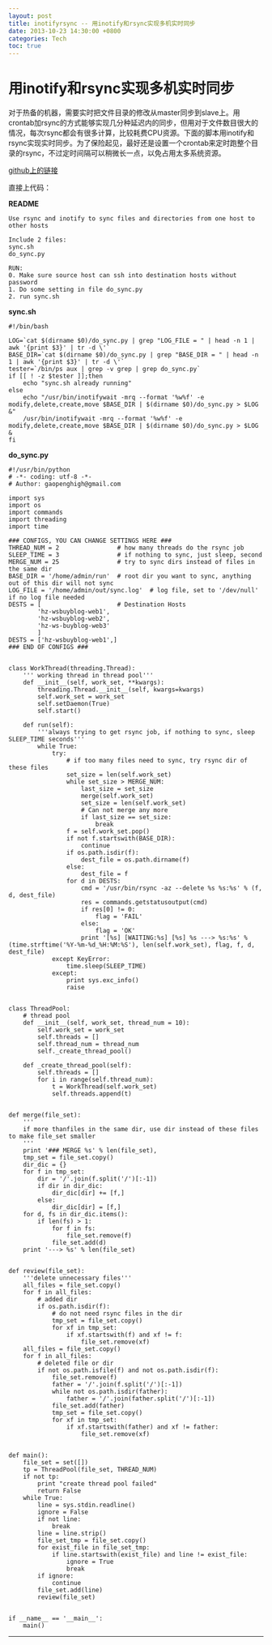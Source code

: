 ```yaml
---
layout: post
title: inotifyrsync -- 用inotify和rsync实现多机实时同步
date: 2013-10-23 14:30:00 +0800
categories: Tech
toc: true
---
```


# 用inotify和rsync实现多机实时同步

对于热备的机器，需要实时把文件目录的修改从master同步到slave上。用crontab加rsync的方式能够实现几分种延迟内的同步，但用对于文件数目很大的情况，每次rsync都会有很多计算，比较耗费CPU资源。下面的脚本用inotify和rsync实现实时同步。为了保险起见，最好还是设置一个crontab来定时跑整个目录的rsync，不过定时间隔可以稍微长一点，以免占用太多系统资源。

[github上的链接](https://github.com/gaopenghigh/inotifyrsync)

直接上代码：

**README**

    Use rsync and inotify to sync files and directories from one host to other hosts

    Include 2 files:
    sync.sh
    do_sync.py

    RUN:
    0. Make sure source host can ssh into destination hosts without password
    1. Do some setting in file do_sync.py
    2. run sync.sh

**sync.sh**

    #!/bin/bash

    LOG=`cat $(dirname $0)/do_sync.py | grep "LOG_FILE = " | head -n 1 | awk '{print $3}' | tr -d \'`
    BASE_DIR=`cat $(dirname $0)/do_sync.py | grep "BASE_DIR = " | head -n 1 | awk '{print $3}' | tr -d \'`
    tester=`/bin/ps aux | grep -v grep | grep do_sync.py`
    if [[ ! -z $tester ]];then
        echo "sync.sh already running"
    else
        echo "/usr/bin/inotifywait -mrq --format '%w%f' -e modify,delete,create,move $BASE_DIR | $(dirname $0)/do_sync.py > $LOG &"
        /usr/bin/inotifywait -mrq --format '%w%f' -e modify,delete,create,move $BASE_DIR | $(dirname $0)/do_sync.py > $LOG &
    fi


**do_sync.py**

    #!/usr/bin/python
    # -*- coding: utf-8 -*-
    # Author: gaopenghigh@gmail.com

    import sys
    import os
    import commands
    import threading
    import time

    ### CONFIGS, YOU CAN CHANGE SETTINGS HERE ###
    THREAD_NUM = 2                # how many threads do the rsync job
    SLEEP_TIME = 3                # if nothing to sync, just sleep, second
    MERGE_NUM = 25                # try to sync dirs instead of files in the same dir
    BASE_DIR = '/home/admin/run'  # root dir you want to sync, anything out of this dir will not sync
    LOG_FILE = '/home/admin/out/sync.log'  # log file, set to '/dev/null' if no log file needed
    DESTS = [                     # Destination Hosts
            'hz-wsbuyblog-web1',
            'hz-wsbuyblog-web2',
            'hz-ws-buyblog-web3'
            ]
    DESTS = ['hz-wsbuyblog-web1',]
    ### END OF CONFIGS ###


    class WorkThread(threading.Thread):
        ''' working thread in thread pool'''
        def __init__(self, work_set, **kwargs):
            threading.Thread.__init__(self, kwargs=kwargs)
            self.work_set = work_set
            self.setDaemon(True)
            self.start()

        def run(self):
            '''always trying to get rsync job, if nothing to sync, sleep SLEEP_TIME seconds'''
            while True:
                try:
                    # if too many files need to sync, try rsync dir of these files
                    set_size = len(self.work_set)
                    while set_size > MERGE_NUM:
                        last_size = set_size
                        merge(self.work_set)
                        set_size = len(self.work_set)
                        # Can not merge any more
                        if last_size == set_size:
                            break
                    f = self.work_set.pop()
                    if not f.startswith(BASE_DIR):
                        continue
                    if os.path.isdir(f):
                        dest_file = os.path.dirname(f)
                    else:
                        dest_file = f
                    for d in DESTS:
                        cmd = '/usr/bin/rsync -az --delete %s %s:%s' % (f, d, dest_file)
                        res = commands.getstatusoutput(cmd)
                        if res[0] != 0:
                            flag = 'FAIL'
                        else:
                            flag = 'OK'
                        print '[%s] [WAITING:%s] [%s] %s ---> %s:%s' % (time.strftime('%Y-%m-%d_%H:%M:%S'), len(self.work_set), flag, f, d, dest_file)
                except KeyError:
                    time.sleep(SLEEP_TIME)
                except:
                    print sys.exc_info()
                    raise


    class ThreadPool:
        # thread pool
        def __init__(self, work_set, thread_num = 10):
            self.work_set = work_set
            self.threads = []
            self.thread_num = thread_num
            self._create_thread_pool()

        def _create_thread_pool(self):
            self.threads = []
            for i in range(self.thread_num):
                t = WorkThread(self.work_set)
                self.threads.append(t)


    def merge(file_set):
        '''
        if more thanfiles in the same dir, use dir instead of these files to make file_set smaller
        '''
        print '### MERGE %s' % len(file_set),
        tmp_set = file_set.copy()
        dir_dic = {}
        for f in tmp_set:
            dir = '/'.join(f.split('/')[:-1])
            if dir in dir_dic:
                dir_dic[dir] += [f,]
            else:
                dir_dic[dir] = [f,]
        for d, fs in dir_dic.items():
            if len(fs) > 1:
                for f in fs:
                    file_set.remove(f)
                file_set.add(d)
        print '---> %s' % len(file_set)


    def review(file_set):
        '''delete unnecessary files'''
        all_files = file_set.copy()
        for f in all_files:
            # added dir
            if os.path.isdir(f):
                # do not need rsync files in the dir
                tmp_set = file_set.copy()
                for xf in tmp_set:
                    if xf.startswith(f) and xf != f:
                        file_set.remove(xf)
        all_files = file_set.copy()
        for f in all_files:
            # deleted file or dir
            if not os.path.isfile(f) and not os.path.isdir(f):
                file_set.remove(f)
                father = '/'.join(f.split('/')[:-1])
                while not os.path.isdir(father):
                    father = '/'.join(father.split('/')[:-1])
                file_set.add(father)
                tmp_set = file_set.copy()
                for xf in tmp_set:
                    if xf.startswith(father) and xf != father:
                        file_set.remove(xf)


    def main():
        file_set = set([])
        tp = ThreadPool(file_set, THREAD_NUM)
        if not tp:
            print "create thread pool failed"
            return False
        while True:
            line = sys.stdin.readline()
            ignore = False
            if not line:
                break
            line = line.strip()
            file_set_tmp = file_set.copy()
            for exist_file in file_set_tmp:
                if line.startswith(exist_file) and line != exist_file:
                    ignore = True
                    break
            if ignore:
                continue
            file_set.add(line)
            review(file_set)


    if __name__ == '__main__':
        main()

----

